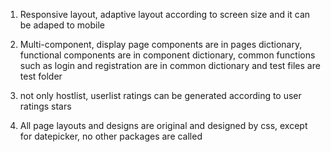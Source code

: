 1. Responsive layout, adaptive layout according to screen size and it can be adaped to mobile

2. Multi-component, display page components are in pages dictionary, functional components are in component dictionary, common functions such as login and registration are in common dictionary and test files are test folder

3. not only hostlist, userlist ratings can be generated according to user ratings stars

5. All page layouts and designs are original and designed by css, except for datepicker, no other packages are called